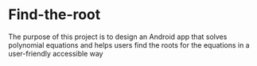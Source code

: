 # Find-the-root
The purpose of this project is to design an Android app that solves polynomial equations and helps users find the roots for the equations in a user-friendly accessible way
